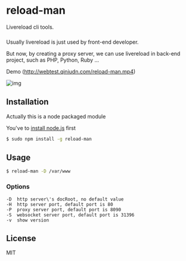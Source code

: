 reload-man
==================
Livereload cli tools.

### 

Usually livereload is just used by front-end developer.

But now, by creating a proxy server, we can use livereload in back-end project, such as PHP, Python, Ruby ...

Demo (http://webtest.qiniudn.com/reload-man.mp4)

![img](http://webtest.qiniudn.com/reload-man.gif)

## Installation

Actually this is a node packaged module

You've to [install node.js](http://nodejs.org/download/) first

```bash
$ sudo npm install -g reload-man
```

## Usage

```bash
$ reload-man -D /var/www
```

### Options
```
-D  http server\'s docRoot, no default value
-H  http server port, default port is 80
-P  proxy server port, default port is 8090
-S  websocket server port, default port is 31396
-v  show version
```

## License

MIT
